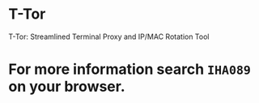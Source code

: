# T-Tor
T-Tor: Streamlined Terminal Proxy and IP/MAC Rotation Tool

# For more information search `IHA089` on your browser.
